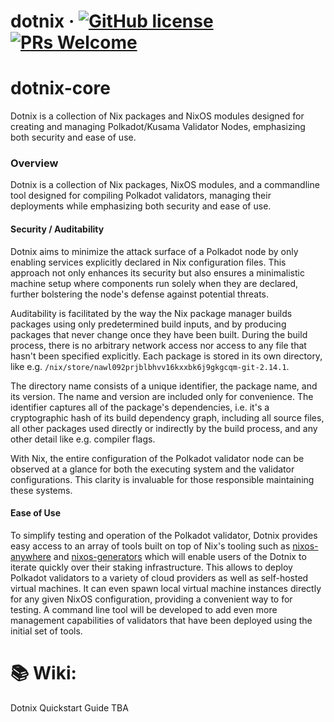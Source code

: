 # dotnix &middot; [![GitHub license](https://img.shields.io/badge/license-GPL3%2FApache2-blue)](#LICENSE) [![PRs Welcome](https://img.shields.io/badge/PRs-welcome-brightgreen.svg)](docs/CONTRIBUTING.adoc)

# dotnix-core
Dotnix is a collection of Nix packages and NixOS modules designed for creating and managing Polkadot/Kusama Validator Nodes, emphasizing both security and ease of use.

### Overview

Dotnix is a collection of Nix packages, NixOS modules, and a commandline tool designed for compiling Polkadot validators, managing their deployments while emphasizing both security and ease of use.

#### Security / Auditability

Dotnix aims to minimize the attack surface of a Polkadot node by only enabling services explicitly declared in Nix configuration files. This approach not only enhances its security but also ensures a minimalistic machine setup where components run solely when they are declared, further bolstering the node's defense against potential threats.

Auditability is facilitated by the way the Nix package manager builds packages using only predetermined build inputs, and by producing packages that never change once they have been built. During the build process, there is no arbitrary network access nor access to any file that hasn't been specified explicitly.
Each package is stored in its own directory, like e.g. `/nix/store/nawl092prjblbhvv16kxxbk6j9gkgcqm-git-2.14.1`.

The directory name consists of a unique identifier, the package name, and its version. The name and version are included only for convenience. The identifier captures all of the package's dependencies, i.e. it's a cryptographic hash of its build dependency graph, including all source files, all other packages used directly or indirectly by the build process, and any other detail like e.g. compiler flags.

With Nix, the entire configuration of the Polkadot validator node can be observed at a glance for both the executing system and the validator configurations. This clarity is invaluable for those responsible maintaining these systems.

#### Ease of Use

To simplify testing and operation of the Polkadot validator, Dotnix provides easy access to an array of tools built on top of Nix's tooling such as [nixos-anywhere](https://github.com/nix-community/nixos-anywhere) and [nixos-generators](https://github.com/nix-community/nixos-generators) which will enable users of the Dotnix to iterate quickly over their staking infrastructure. This allows to deploy Polkadot validators to a variety of cloud providers as well as self-hosted virtual machines. It can even spawn local virtual machine instances directly for any given NixOS configuration, providing a convenient way to for testing. A command line tool will be developed to add even more management capabilities of validators that have been deployed using the initial set of tools.

# 📚 Wiki:
Dotnix Quickstart Guide
TBA
# 
